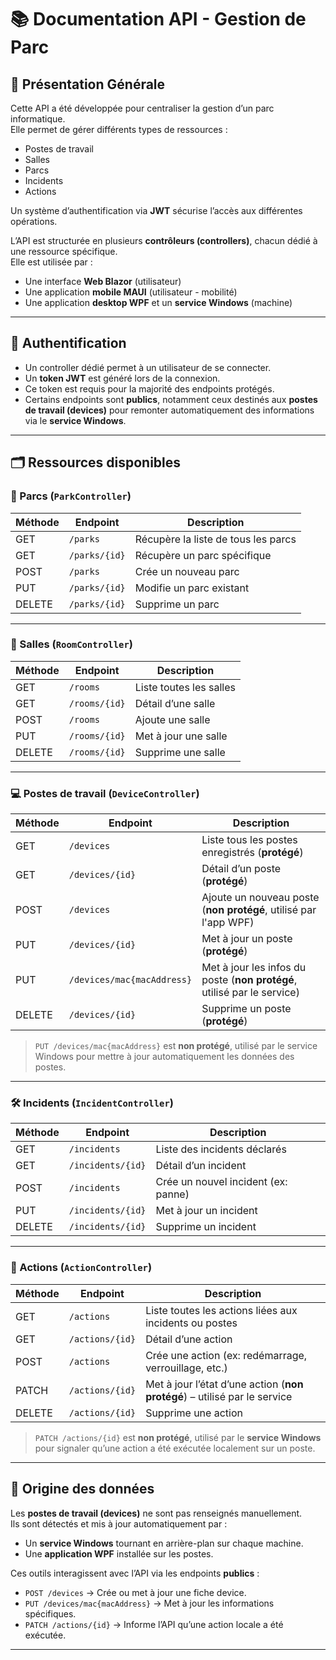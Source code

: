 # 📚 Documentation API - Gestion de Parc

## 🧩 Présentation Générale

Cette API a été développée pour centraliser la gestion d’un parc informatique.  
Elle permet de gérer différents types de ressources :

- Postes de travail
- Salles
- Parcs
- Incidents
- Actions

Un système d’authentification via **JWT** sécurise l’accès aux différentes opérations.

L’API est structurée en plusieurs **contrôleurs (controllers)**, chacun dédié à une ressource spécifique.  
Elle est utilisée par :

- Une interface **Web Blazor** (utilisateur)
- Une application **mobile MAUI** (utilisateur - mobilité)
- Une application **desktop WPF** et un **service Windows** (machine)

---

## 🔐 Authentification

- Un controller dédié permet à un utilisateur de se connecter.
- Un **token JWT** est généré lors de la connexion.
- Ce token est requis pour la majorité des endpoints protégés.
- Certains endpoints sont **publics**, notamment ceux destinés aux **postes de travail (devices)** pour remonter automatiquement des informations via le **service Windows**.

---

## 🗂️ Ressources disponibles

### 🏢 Parcs (`ParkController`)

| Méthode | Endpoint            | Description                          |
|--------|---------------------|--------------------------------------|
| GET    | `/parks`            | Récupère la liste de tous les parcs |
| GET    | `/parks/{id}`       | Récupère un parc spécifique          |
| POST   | `/parks`            | Crée un nouveau parc                 |
| PUT    | `/parks/{id}`       | Modifie un parc existant             |
| DELETE | `/parks/{id}`       | Supprime un parc                     |

---

### 🏬 Salles (`RoomController`)

| Méthode | Endpoint            | Description                          |
|--------|---------------------|--------------------------------------|
| GET    | `/rooms`            | Liste toutes les salles              |
| GET    | `/rooms/{id}`       | Détail d’une salle                   |
| POST   | `/rooms`            | Ajoute une salle                     |
| PUT    | `/rooms/{id}`       | Met à jour une salle                 |
| DELETE | `/rooms/{id}`       | Supprime une salle                   |

---

### 💻 Postes de travail (`DeviceController`)

| Méthode | Endpoint                      | Description                                                                 |
|--------|-------------------------------|-----------------------------------------------------------------------------|
| GET    | `/devices`                    | Liste tous les postes enregistrés (**protégé**)                            |
| GET    | `/devices/{id}`               | Détail d’un poste (**protégé**)                                            |
| POST   | `/devices`                    | Ajoute un nouveau poste (**non protégé**, utilisé par l'app WPF)           |
| PUT    | `/devices/{id}`               | Met à jour un poste (**protégé**)                                          |
| PUT    | `/devices/mac{macAddress}`    | Met à jour les infos du poste (**non protégé**, utilisé par le service)   |
| DELETE | `/devices/{id}`               | Supprime un poste (**protégé**)                                            |

> `PUT /devices/mac{macAddress}` est **non protégé**, utilisé par le service Windows pour mettre à jour automatiquement les données des postes.

---

### 🛠️ Incidents (`IncidentController`)

| Méthode | Endpoint            | Description                           |
|--------|---------------------|---------------------------------------|
| GET    | `/incidents`        | Liste des incidents déclarés          |
| GET    | `/incidents/{id}`   | Détail d’un incident                  |
| POST   | `/incidents`        | Crée un nouvel incident (ex: panne)   |
| PUT    | `/incidents/{id}`   | Met à jour un incident                |
| DELETE | `/incidents/{id}`   | Supprime un incident                  |

---

### 🔄 Actions (`ActionController`)

| Méthode | Endpoint            | Description                                                                 |
|--------|---------------------|-----------------------------------------------------------------------------|
| GET    | `/actions`          | Liste toutes les actions liées aux incidents ou postes                      |
| GET    | `/actions/{id}`     | Détail d’une action                                                         |
| POST   | `/actions`          | Crée une action (ex: redémarrage, verrouillage, etc.)                      |
| PATCH  | `/actions/{id}`     | Met à jour l’état d’une action (**non protégé**) – utilisé par le service  |
| DELETE | `/actions/{id}`     | Supprime une action                                                         |

> `PATCH /actions/{id}` est **non protégé**, utilisé par le **service Windows** pour signaler qu’une action a été exécutée localement sur un poste.

---

## 🧠 Origine des données

Les **postes de travail (devices)** ne sont pas renseignés manuellement.  
Ils sont détectés et mis à jour automatiquement par :

- Un **service Windows** tournant en arrière-plan sur chaque machine.
- Une **application WPF** installée sur les postes.

Ces outils interagissent avec l’API via les endpoints **publics** :

- `POST /devices` → Crée ou met à jour une fiche device.
- `PUT /devices/mac{macAddress}` → Met à jour les informations spécifiques.
- `PATCH /actions/{id}` → Informe l’API qu’une action locale a été exécutée.

---
